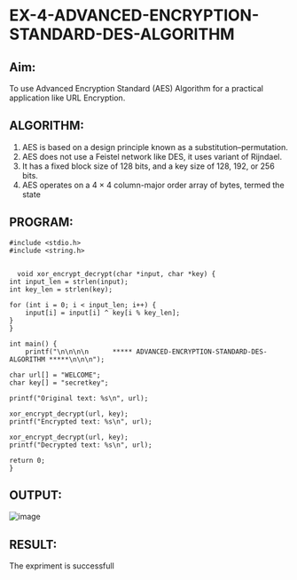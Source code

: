 # EX-4-ADVANCED-ENCRYPTION-STANDARD-DES-ALGORITHM

## Aim:
  To use Advanced Encryption Standard (AES) Algorithm for a practical application like URL Encryption.

## ALGORITHM: 
  1. AES is based on a design principle known as a substitution–permutation. 
  2. AES does not use a Feistel network like DES, it uses variant of Rijndael. 
  3. It has a fixed block size of 128 bits, and a key size of 128, 192, or 256 bits. 
  4. AES operates on a 4 × 4 column-major order array of bytes, termed the state

## PROGRAM: 
```
#include <stdio.h>
#include <string.h>


  void xor_encrypt_decrypt(char *input, char *key) {
int input_len = strlen(input);
int key_len = strlen(key);

for (int i = 0; i < input_len; i++) {
    input[i] = input[i] ^ key[i % key_len];
}
}

int main() {
    printf("\n\n\n\n      ***** ADVANCED-ENCRYPTION-STANDARD-DES-ALGORITHM *****\n\n\n");
    
char url[] = "WELCOME";
char key[] = "secretkey"; 

printf("Original text: %s\n", url);

xor_encrypt_decrypt(url, key);
printf("Encrypted text: %s\n", url);

xor_encrypt_decrypt(url, key);
printf("Decrypted text: %s\n", url);

return 0;
}
```
## OUTPUT:

![image](https://github.com/user-attachments/assets/950bfd11-a94b-4a03-990d-0b5b85888ab0)

## RESULT: 
The expriment is successfull
